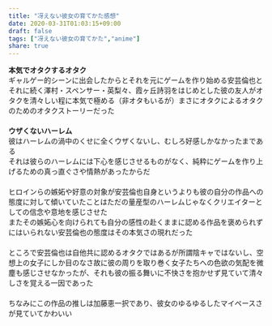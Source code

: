 ```yaml
---
title: "冴えない彼女の育てかた感想"
date: 2020-03-31T01:03:15+09:00
draft: false
tags: ["冴えない彼女の育てかた","anime"]
share: true
---
```

**本気でオタクするオタク**  
ギャルゲー的シーンに出会したからとそれを元にゲームを作り始める安芸倫也とそれに続く澤村・スペンサー・英梨々、霞ヶ丘詩羽をはじめとした彼の友人がオタクを清々しい程に本気で極める（非オタもいるが）まさにオタクによるオタクのためのオタクストーリーだった  
　  
**ウザくないハーレム**  
彼はハーレムの渦中のくせに全くウザくないし、むしろ好感しかなかったまである  
それは彼らのハーレムには下心を感じさせるものがなく、純粋にゲームを作り上げるための真っ直ぐさや情熱があったからだ  
　  
ヒロインらの嫉妬や好意の対象が安芸倫也自身というよりも彼の自分の作品への態度に対して傾いていたことはただの量産型のハーレムじゃなくクリエイターとしての信念や意地を感じさせた  
またその嫉妬心を向けられても自分の感性の赴くままに認める作品を褒められずにはいられない安芸倫也の態度はその本気さの現れだった  
　  
ところで安芸倫也は自他共に認めるオタクではあるが所謂陰キャではないし、空想上の女子にしか目のなさ故に彼の周りを取り巻く女子たちへの色欲の気配を微塵も感じさせなかったが、それも彼の振る舞いに不快さを抱かせず見ていて清々しさを覚える一因であった  
　  
ちなみにこの作品の推しは加藤恵一択であり、彼女のゆるゆるしたマイペースさが見ていてかわいい